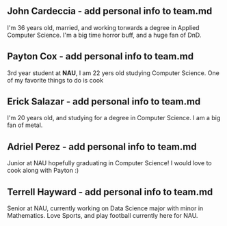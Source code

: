 ## John Cardeccia - add personal info to team.md
I'm 36 years old, married, and working torwards a degree in Applied Computer Science.  I'm a big time horror buff, and a huge fan of DnD.

## Payton Cox - add personal info to team.md
3rd year student at **NAU**, I am 22 yers old studying Computer Science.
One of my favorite things to do is cook

## Erick Salazar - add personal info to team.md
I'm 20 years old, and studying for a degree in Computer Science. I am a big fan of metal.

## Adriel Perez - add personal info to team.md
Junior at NAU hopefully graduating in Computer Science! I would love to cook along with Payton :)

## Terrell Hayward - add personal info to team.md
Senior at NAU, currently working on Data Science major with minor in Mathematics.
Love Sports, and play football currently here for NAU.
